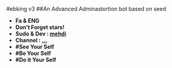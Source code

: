 #ebking v3
##An Advanced Adminastortion bot based on seed
* **Fa & ENG**
* **Don't Forget stars!**
* **Sudo & Dev : [mehdi](https://telegram.me/Oo_mehdi_shar_khoffash_revale_oO)**
* **Channel : [...](....)**
* **#See Your Self**
* **#Be Your Self**
* **#Do it Your Self**
